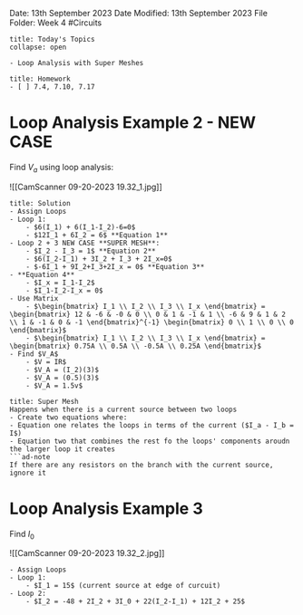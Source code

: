 Date: 13th September 2023
Date Modified: 13th September 2023
File Folder: Week 4
#Circuits

```ad-abstract
title: Today's Topics
collapse: open

- Loop Analysis with Super Meshes

```

```ad-note
title: Homework
- [ ] 7.4, 7.10, 7.17
```

# Loop Analysis Example 2 - NEW CASE

Find $V_a$ using loop analysis:

![[CamScanner 09-20-2023 19.32_1.jpg]]

```ad-check
title: Solution
- Assign Loops
- Loop 1:
	- $6(I_1) + 6(I_1-I_2)-6=0$
	- $12I_1 + 6I_2 = 6$ **Equation 1**
- Loop 2 + 3 NEW CASE **SUPER MESH**:
	- $I_2 - I_3 = 1$ **Equation 2**
	- $6(I_2-I_1) + 3I_2 + I_3 + 2I_x=0$
	- $-6I_1 + 9I_2+I_3+2I_x = 0$ **Equation 3**
- **Equation 4**
	- $I_x = I_1-I_2$
	- $I_1-I_2-I_x = 0$
- Use Matrix
	- $\begin{bmatrix} I_1 \\ I_2 \\ I_3 \\ I_x \end{bmatrix} = \begin{bmatrix} 12 & -6 & -0 & 0 \\ 0 & 1 & -1 & 1 \\ -6 & 9 & 1 & 2 \\ 1 & -1 & 0 & -1 \end{bmatrix}^{-1} \begin{bmatrix} 0 \\ 1 \\ 0 \\ 0 \end{bmatrix}$
	- $\begin{bmatrix} I_1 \\ I_2 \\ I_3 \\ I_x \end{bmatrix} = \begin{bmatrix} 0.75A \\ 0.5A \\ -0.5A \\ 0.25A \end{bmatrix}$
- Find $V_A$
	- $V = IR$
	- $V_A = (I_2)(3)$
	- $V_A = (0.5)(3)$
	- $V_A = 1.5v$
```


```ad-important
title: Super Mesh
Happens when there is a current source between two loops
- Create two equations where:
- Equation one relates the loops in terms of the current ($I_a - I_b = I$)
- Equation two that combines the rest fo the loops' components aroudn the larger loop it creates
```ad-note
If there are any resistors on the branch with the current source, ignore it
```

# Loop Analysis Example 3

Find $I_0$

![[CamScanner 09-20-2023 19.32_2.jpg]]
```ad-check
- Assign Loops
- Loop 1:
	- $I_1 = 15$ (current source at edge of curcuit)
- Loop 2:
	- $I_2 = -48 + 2I_2 + 3I_0 + 22(I_2-I_1) + 12I_2 + 25$
```

